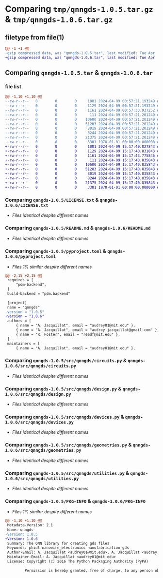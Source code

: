 # Comparing `tmp/qnngds-1.0.5.tar.gz` & `tmp/qnngds-1.0.6.tar.gz`

## filetype from file(1)

```diff
@@ -1 +1 @@
-gzip compressed data, was "qnngds-1.0.5.tar", last modified: Tue Apr  9 00:57:33 2024, max compression
+gzip compressed data, was "qnngds-1.0.6.tar", last modified: Tue Apr  9 15:17:43 2024, max compression
```

## Comparing `qnngds-1.0.5.tar` & `qnngds-1.0.6.tar`

### file list

```diff
@@ -1,10 +1,10 @@
--rw-r--r--   0        0        0     1081 2024-04-09 00:57:21.193249 qnngds-1.0.5/LICENSE.txt
--rw-r--r--   0        0        0     1129 2024-04-09 00:57:21.193249 qnngds-1.0.5/README.md
--rw-r--r--   0        0        0     1161 2024-04-09 00:57:33.937252 qnngds-1.0.5/pyproject.toml
--rw-r--r--   0        0        0      111 2024-04-09 00:57:21.201249 qnngds-1.0.5/src/qnngds/__init__.py
--rw-r--r--   0        0        0    10600 2024-04-09 00:57:21.201249 qnngds-1.0.5/src/qnngds/circuits.py
--rw-r--r--   0        0        0    51283 2024-04-09 00:57:21.201249 qnngds-1.0.5/src/qnngds/design.py
--rw-r--r--   0        0        0     8019 2024-04-09 00:57:21.201249 qnngds-1.0.5/src/qnngds/devices.py
--rw-r--r--   0        0        0     8244 2024-04-09 00:57:21.201249 qnngds-1.0.5/src/qnngds/geometries.py
--rw-r--r--   0        0        0    21375 2024-04-09 00:57:21.201249 qnngds-1.0.5/src/qnngds/utilities.py
--rw-r--r--   0        0        0     3301 1970-01-01 00:00:00.000000 qnngds-1.0.5/PKG-INFO
+-rw-r--r--   0        0        0     1081 2024-04-09 15:17:40.827843 qnngds-1.0.6/LICENSE.txt
+-rw-r--r--   0        0        0     1129 2024-04-09 15:17:40.831843 qnngds-1.0.6/README.md
+-rw-r--r--   0        0        0     1161 2024-04-09 15:17:43.775846 qnngds-1.0.6/pyproject.toml
+-rw-r--r--   0        0        0      111 2024-04-09 15:17:40.835843 qnngds-1.0.6/src/qnngds/__init__.py
+-rw-r--r--   0        0        0    10600 2024-04-09 15:17:40.835843 qnngds-1.0.6/src/qnngds/circuits.py
+-rw-r--r--   0        0        0    51283 2024-04-09 15:17:40.835843 qnngds-1.0.6/src/qnngds/design.py
+-rw-r--r--   0        0        0     8019 2024-04-09 15:17:40.835843 qnngds-1.0.6/src/qnngds/devices.py
+-rw-r--r--   0        0        0     8244 2024-04-09 15:17:40.835843 qnngds-1.0.6/src/qnngds/geometries.py
+-rw-r--r--   0        0        0    21375 2024-04-09 15:17:40.835843 qnngds-1.0.6/src/qnngds/utilities.py
+-rw-r--r--   0        0        0     3301 1970-01-01 00:00:00.000000 qnngds-1.0.6/PKG-INFO
```

### Comparing `qnngds-1.0.5/LICENSE.txt` & `qnngds-1.0.6/LICENSE.txt`

 * *Files identical despite different names*

### Comparing `qnngds-1.0.5/README.md` & `qnngds-1.0.6/README.md`

 * *Files identical despite different names*

### Comparing `qnngds-1.0.5/pyproject.toml` & `qnngds-1.0.6/pyproject.toml`

 * *Files 1% similar despite different names*

```diff
@@ -2,15 +2,15 @@
 requires = [
     "pdm-backend",
 ]
 build-backend = "pdm.backend"
 
 [project]
 name = "qnngds"
-version = "1.0.5"
+version = "1.0.6"
 authors = [
     { name = "A. Jacquillat", email = "audrey01@mit.edu" },
     { name = "A. Jacquillat", email = "audrey.jacquillat@gmail.com" },
     { name = "R. Foster", email = "reedf@mit.edu" },
 ]
 maintainers = [
     { name = "A. Jacquillat", email = "audrey01@mit.edu" },
```

### Comparing `qnngds-1.0.5/src/qnngds/circuits.py` & `qnngds-1.0.6/src/qnngds/circuits.py`

 * *Files identical despite different names*

### Comparing `qnngds-1.0.5/src/qnngds/design.py` & `qnngds-1.0.6/src/qnngds/design.py`

 * *Files identical despite different names*

### Comparing `qnngds-1.0.5/src/qnngds/devices.py` & `qnngds-1.0.6/src/qnngds/devices.py`

 * *Files identical despite different names*

### Comparing `qnngds-1.0.5/src/qnngds/geometries.py` & `qnngds-1.0.6/src/qnngds/geometries.py`

 * *Files identical despite different names*

### Comparing `qnngds-1.0.5/src/qnngds/utilities.py` & `qnngds-1.0.6/src/qnngds/utilities.py`

 * *Files identical despite different names*

### Comparing `qnngds-1.0.5/PKG-INFO` & `qnngds-1.0.6/PKG-INFO`

 * *Files 1% similar despite different names*

```diff
@@ -1,10 +1,10 @@
 Metadata-Version: 2.1
 Name: qnngds
-Version: 1.0.5
+Version: 1.0.6
 Summary: The QNN library for creating gds files
 Keywords: phidl nanowire_electronics nanofabrication gds
 Author-Email: A. Jacquillat <audrey01@mit.edu>, A. Jacquillat <audrey.jacquillat@gmail.com>, R. Foster <reedf@mit.edu>
 Maintainer-Email: A. Jacquillat <audrey01@mit.edu>
 License: Copyright (c) 2016 The Python Packaging Authority (PyPA)
         
         Permission is hereby granted, free of charge, to any person obtaining a copy of
```

